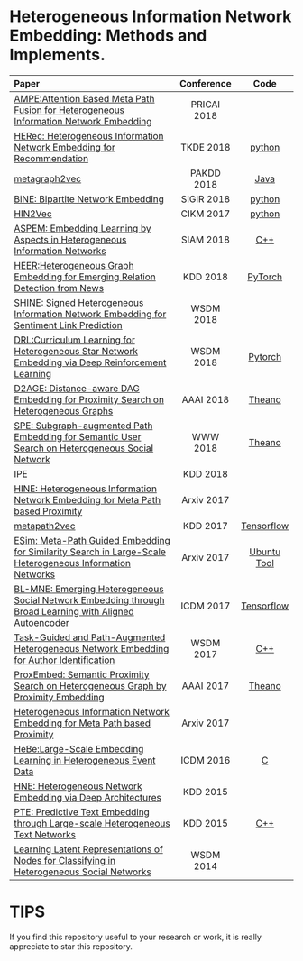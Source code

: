 # Heterogeneous Information Network Embedding: Methods and Implements.

|    Paper    |  Conference  |  Code |
|  :---------  | :------:  | :------: |
|  [AMPE:Attention Based Meta Path Fusion for Heterogeneous Information Network Embedding](http://shichuan.org/doc/55.pdf)  |  PRICAI 2018 |    |
|  [HERec: Heterogeneous Information Network Embedding for Recommendation](http://shichuan.org/doc/48.pdf)  |  TKDE 2018  |  [python](https://github.com/librahu/HERec)  |
|  [metagraph2vec](https://arxiv.org/pdf/1803.02533.pdf)  | PAKDD 2018  |  [Java](https://github.com/daokunzhang/MetaGraph2Vec) |
|  [BiNE: Bipartite Network Embedding](https://www.comp.nus.edu.sg/~xiangnan/papers/sigir18-bipartiteNE.pdf)| SIGIR 2018| [python](https://github.com/clhchtcjj/BiNE) |
|  [HIN2Vec](http://shichuan.org/hin/topic/Embedding/2017.%20CIKM%20HIN2Vec.pdf)| CIKM 2017 | [python](https://github.com/csiesheep/hin2vec) |
|  [ASPEM: Embedding Learning by Aspects in Heterogeneous Information Networks](http://hanj.cs.illinois.edu/pdf/sdm18_yshi.pdf)  |  SIAM 2018 | [C++](https://github.com/ysyushi/aspem) |
|  [HEER:Heterogeneous Graph Embedding for Emerging Relation Detection from News](http://www.yichang-cs.com/yahoo/bigdata16_heer.pdf)  |  KDD 2018  |  [PyTorch](https://github.com/GentleZhu/HEER)  |
|  [SHINE: Signed Heterogeneous Information Network Embedding for Sentiment Link Prediction](https://arxiv.org/pdf/1712.00732.pdf)  |  WSDM 2018  |    |
|  [DRL:Curriculum Learning for Heterogeneous Star Network Embedding via Deep Reinforcement Learning](https://dl.acm.org/citation.cfm?id=3159711)| WSDM 2018 | [Pytorch](https://github.com/mnqu/DRL) |
|  [D2AGE: Distance-aware DAG Embedding for Proximity Search on Heterogeneous Graphs](http://forward.cs.illinois.edu/pubs/2017/dagembed-aaai2018-lzzzcwy-201711.pdf) |  AAAI 2018 | [Theano](https://github.com/vwz/D2AGE)  |
|  [SPE: Subgraph-augmented Path Embedding for Semantic User Search on Heterogeneous Social Network](https://dl.acm.org/citation.cfm?id=3186073)  | WWW 2018 |  [Theano](https://github.com/vwz/SPE) |
|  IPE |  KDD 2018 |  |
|  [HINE: Heterogeneous Information Network Embedding for Meta Path based Proximity](https://arxiv.org/pdf/1701.05291.pdf)  |  Arxiv 2017  |    |
|  [metapath2vec](https://ericdongyx.github.io/papers/KDD17-dong-chawla-swami-metapath2vec.pdf) |  KDD 2017  |  [Tensorflow](https://github.com/apple2373/metapath2vec)  |
|  [ESim: Meta-Path Guided Embedding for Similarity Search in Large-Scale Heterogeneous Information Networks](https://arxiv.org/pdf/1610.09769.pdf)  |  Arxiv 2017  |  [Ubuntu Tool](https://github.com/shangjingbo1226/ESim)  |
|  [BL-MNE: Emerging Heterogeneous Social Network Embedding through Broad Learning with Aligned Autoencoder](https://arxiv.org/pdf/1711.09409.pdf) | ICDM 2017 | [Tensorflow](http://www.ifmlab.org/publication.html) |
|  [Task-Guided and Path-Augmented Heterogeneous Network Embedding for Author Identification](https://arxiv.org/pdf/1612.02814.pdf)  |  WSDM 2017  |  [C++](https://github.com/chentingpc/GuidedHeteEmbedding)  |
|  [ProxEmbed: Semantic Proximity Search on Heterogeneous Graph by Proximity Embedding](https://aaai.org/ocs/index.php/AAAI/AAAI17/paper/view/14508/13756) |  AAAI 2017 | [Theano](https://github.com/vwz/ProxEmbed)| 
|  [Heterogeneous Information Network Embedding for Meta Path based Proximity](https://arxiv.org/pdf/1701.05291.pdf)  |  Arxiv 2017  |    |
|  [HeBe:Large-Scale Embedding Learning in Heterogeneous Event Data](https://ieeexplore.ieee.org/document/7837924/)  |  ICDM 2016  |  [C](https://github.com/olittle/Hebe) |
|  [HNE: Heterogeneous Network Embedding via Deep Architectures](https://dl.acm.org/citation.cfm?id=2783296)  |  KDD 2015  |    |
|  [PTE: Predictive Text Embedding through Large-scale Heterogeneous Text Networks](https://www.microsoft.com/en-us/research/wp-content/uploads/2016/02/fp292-Tang.pdf)   |  KDD 2015  |  [C++](https://github.com/mnqu/PTE)  |
|  [Learning Latent Representations of Nodes for Classifying in Heterogeneous Social Networks](http://webia.lip6.fr/~gallinar/gallinari/uploads/Teaching/WSDM2014-jacob.pdf)  |  WSDM 2014  |    |


# TIPS
If you find this repository useful to your research or work, it is really appreciate to star this repository. 

